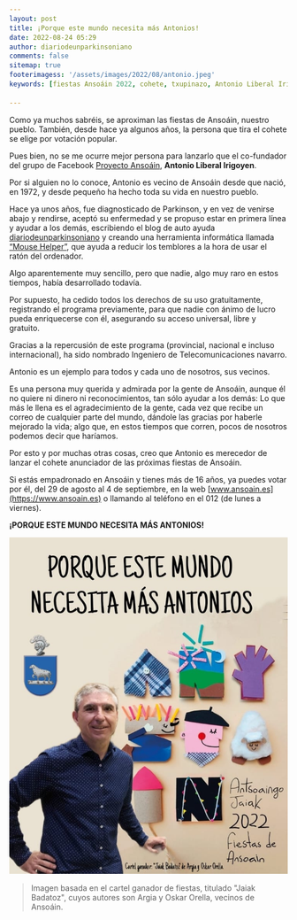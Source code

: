 ```yaml
---
layout: post
title: ¡Porque este mundo necesita más Antonios!
date: 2022-08-24 05:29
author: diariodeunparkinsoniano
comments: false
sitemap: true
footerimagess: '/assets/images/2022/08/antonio.jpeg'
keywords: [fiestas Ansoáin 2022, cohete, txupinazo, Antonio Liberal Irigoyen]

---
```


Como ya muchos sabréis, se aproximan las fiestas de Ansoáin, nuestro pueblo. También, desde hace ya algunos años, la persona que tira el cohete se elige por votación popular.

Pues bien, no se me ocurre mejor persona para lanzarlo que el co-fundador del grupo de Facebook [Proyecto Ansoáin](https://www.facebook.com/groups/300379446781713), **Antonio Liberal Irigoyen**.

Por si alguien no lo conoce, Antonio es vecino de Ansoáin desde que nació, en 1972, y desde pequeño ha hecho toda su vida en nuestro pueblo.

Hace ya unos años, fue diagnosticado de Parkinson, y en vez de venirse abajo y rendirse, aceptó su enfermedad y se propuso estar en primera línea y ayudar a los demás, escribiendo el blog de auto ayuda [diariodeunparkinsoniano](https://diariodeunparkinsoniano.cls-system.es) y creando una herramienta informática llamada [“Mouse Helper”](https://www.mousehelper.cls-system.es), que ayuda a reducir los temblores a la hora de usar el ratón del ordenador.

Algo aparentemente muy sencillo, pero que nadie, algo muy raro en estos tiempos, había desarrollado todavía.

Por supuesto, ha cedido todos los derechos de su uso gratuitamente, registrando el programa previamente, para que nadie con ánimo de lucro pueda enriquecerse con él, asegurando su acceso universal, libre y gratuito.

Gracias a la repercusión de este programa (provincial, nacional e incluso internacional), ha sido nombrado Ingeniero de Telecomunicaciones navarro.

Antonio es un ejemplo para todos y cada uno de nosotros, sus vecinos.

Es una persona muy querida y admirada por la gente de Ansoáin, aunque él no quiere ni dinero ni reconocimientos, tan sólo ayudar a los demás: Lo que más le llena es el agradecimiento de la gente, cada vez que recibe un correo de cualquier parte del mundo, dándole las gracias por haberle mejorado la vida; algo que, en estos tiempos que corren, pocos de nosotros podemos decir que haríamos.

Por esto y por muchas otras cosas, creo que Antonio es merecedor de lanzar el cohete anunciador de las próximas fiestas de Ansoáin.

Si estás empadronado en Ansoáin y tienes más de 16 años, ya puedes votar por él, del 29 de agosto al 4 de septiembre, en la web [www.ansoain.es](https://www.ansoain.es) o llamando al teléfono en el 012 (de lunes a viernes).

**¡PORQUE ESTE MUNDO NECESITA MÁS ANTONIOS!**

<a href="https://www.ansoain.es"><img class="img-fluid"  src="/assets/images/2022/08/votaporantonio.jpg" alt="¡Vota por Antonio!" /></a>


> Imagen basada en el cartel ganador de fiestas, titulado "Jaiak Badatoz", cuyos autores son Argia y Oskar Orella, vecinos de Ansoáin. 




